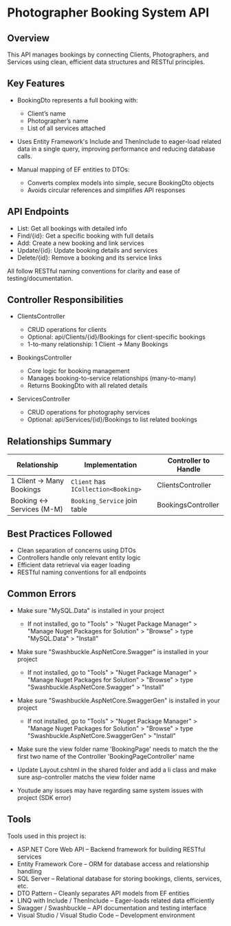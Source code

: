 # Photographer Booking System API

## Overview
This API manages bookings by connecting Clients, Photographers, and Services using clean, efficient data structures and RESTful principles.

## Key Features
- BookingDto represents a full booking with:
    * Client’s name
    * Photographer’s name
    * List of all services attached

- Uses Entity Framework's Include and ThenInclude to eager-load related data in a single query, improving performance and reducing database calls.
- Manual mapping of EF entities to DTOs:
   * Converts complex models into simple, secure BookingDto objects
   * Avoids circular references and simplifies API responses
      
## API Endpoints
- List: Get all bookings with detailed info
- Find/{id}: Get a specific booking with full details
- Add: Create a new booking and link services
- Update/{id}: Update booking details and services
- Delete/{id}: Remove a booking and its service links

All follow RESTful naming conventions for clarity and ease of testing/documentation.

## Controller Responsibilities
- ClientsController
  * CRUD operations for clients
  * Optional: api/Clients/{id}/Bookings for client-specific bookings
  * 1-to-many relationship: 1 Client → Many Bookings
 
- BookingsController
  * Core logic for booking management
  * Manages booking-to-service relationships (many-to-many)
  * Returns BookingDto with all related details

- ServicesController
  * CRUD operations for photography services
  * Optional: api/Services/{id}/Bookings to list related bookings

## Relationships Summary

| Relationship             | Implementation                      | Controller to Handle |
| ------------------------ | ----------------------------------- | -------------------- |
| 1 Client → Many Bookings | `Client` has `ICollection<Booking>` | ClientsController    |
| Booking ↔ Services (M-M) | `Booking_Service` join table        | BookingsController   |

## Best Practices Followed
- Clean separation of concerns using DTOs
- Controllers handle only relevant entity logic
- Efficient data retrieval via eager loading
- RESTful naming conventions for all endpoints


## Common Errors
- Make sure "MySQL.Data" is installed in your project
  * If not installed, go to "Tools" > "Nuget Package Manager" > "Manage Nuget Packages for Solution" > "Browse" > type "MySQL.Data" > "Install"

- Make sure "Swashbuckle.AspNetCore.Swagger" is installed in your project
  * If not installed, go to "Tools" > "Nuget Package Manager" > "Manage Nuget Packages for Solution" > "Browse" > type "Swashbuckle.AspNetCore.Swagger" > "Install"

- Make sure "Swashbuckle.AspNetCore.SwaggerGen" is installed in your project
  * If not installed, go to "Tools" > "Nuget Package Manager" > "Manage Nuget Packages for Solution" > "Browse" > type "Swashbuckle.AspNetCore.SwaggerGen" > "Install"

- Make sure the view folder name 'BookingPage' needs to match the the first two name of the Controller 'BookingPageController' name
    
- Update Layout.cshtml in the shared folder and add a li class and make sure asp-controller matchs the view folder name
  
- Youtude any issues may have regarding same system issues with project (SDK error)

## Tools 
Tools used in this project is:
- ASP.NET Core Web API – Backend framework for building RESTful services
- Entity Framework Core – ORM for database access and relationship handling
- SQL Server – Relational database for storing bookings, clients, services, etc.
- DTO Pattern – Cleanly separates API models from EF entities
- LINQ with Include / ThenInclude – Eager-loads related data efficiently
- Swagger / Swashbuckle – API documentation and testing interface
- Visual Studio / Visual Studio Code – Development environment
